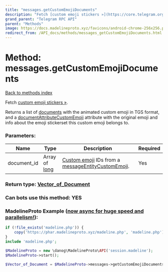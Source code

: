 ```yaml
---
title: "messages.getCustomEmojiDocuments"
description: "Fetch [custom emoji stickers »](https://core.telegram.org/api/custom-emoji)."
grand_parent: "Telegram RPC API"
parent: "Methods"
image: https://docs.madelineproto.xyz/favicons/android-chrome-256x256.png
redirect_from: /API_docs/methods/messages_getCustomEmojiDocuments.html
---
```

# Method: messages.getCustomEmojiDocuments
[Back to methods index](index.html)



Fetch [custom emoji stickers »](https://core.telegram.org/api/custom-emoji).

Returns a list of [documents](../constructors/document.html) with the animated custom emoji in TGS format, and a [documentAttributeCustomEmoji](../constructors/documentAttributeCustomEmoji.html) attribute with the original emoji and info about the emoji stickerset this custom emoji belongs to.

### Parameters:

| Name     |    Type       | Description | Required |
|----------|---------------|-------------|----------|
|document\_id|Array of [long](/API_docs/types/long.html) | [Custom emoji](https://core.telegram.org/api/custom-emoji) IDs from a [messageEntityCustomEmoji](../constructors/messageEntityCustomEmoji.html). | Yes|


### Return type: [Vector\_of\_Document](/API_docs/types/Document.html)

### Can bots use this method: **YES**


### MadelineProto Example ([now async for huge speed and parallelism!](https://docs.madelineproto.xyz/docs/ASYNC.html)):


```php
if (!file_exists('madeline.php')) {
    copy('https://phar.madelineproto.xyz/madeline.php', 'madeline.php');
}
include 'madeline.php';

$MadelineProto = new \danog\MadelineProto\API('session.madeline');
$MadelineProto->start();

$Vector_of_Document = $MadelineProto->messages->getCustomEmojiDocuments(document_id: [$long, $long], );
```

